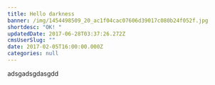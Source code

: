 ```yaml
---
title: Hello darkness
banner: /img/1454498509_20_ac1f04cac07606d39017c080b24f052f.jpg
shortdesc: "OK! "
updatedDate: 2017-06-28T03:37:26.272Z
cmsUserSlug: ""
date: 2017-02-05T16:00:00.000Z
categories: null
---
```


adsgadsgdasgdd
